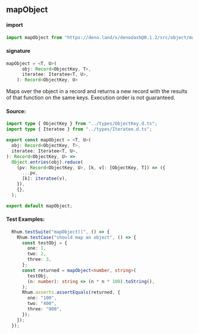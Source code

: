 
## mapObject

#### import
```typescript
import mapObject from "https://deno.land/x/denodash@0.1.2/src/object/mapObject.ts"
```

#### signature
```typescript
mapObject = <T, U>(
      obj: Record<ObjectKey, T>,
      iteratee: Iteratee<T, U>,
    ): Record<ObjectKey, U>
```

Maps over the object in a record and returns a new record with the results of that function on the same keys. Execution order is not guaranteed.

#### Source:

```typescript
import type { ObjectKey } from "../types/ObjectKey.d.ts";
import type { Iteratee } from "../types/Iteratee.d.ts";

export const mapObject = <T, U>(
  obj: Record<ObjectKey, T>,
  iteratee: Iteratee<T, U>,
): Record<ObjectKey, U> =>
  Object.entries(obj).reduce(
    (pv: Record<ObjectKey, U>, [k, v]: [ObjectKey, T]) => ({
      ...pv,
      [k]: iteratee(v),
    }),
    {},
  );

export default mapObject;

```

#### Test Examples: 

```typescript
  Rhum.testSuite("mapObject()", () => {
    Rhum.testCase("should map an object", () => {
      const testObj = {
        one: 1,
        two: 2,
        three: 3,
      };
      const returned = mapObject<number, string>(
        testObj,
        (n: number): string => (n * n * 100).toString(),
      );
      Rhum.asserts.assertEquals(returned, {
        one: "100",
        two: "400",
        three: "900",
      });
    });
  });
```

  